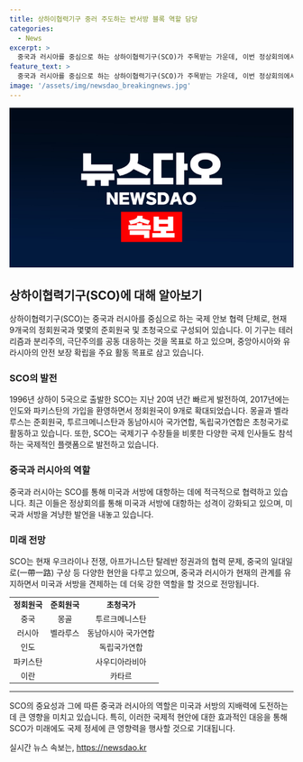 ```yaml
---
title: 상하이협력기구 중러 주도하는 반서방 블록 역할 담당
categories:
  - News
excerpt: >
  중국과 러시아를 중심으로 하는 상하이협력기구(SCO)가 주목받는 가운데, 이번 정상회의에서는 미국과 서방을 견제하는 발전전략 논의가 예상된다. 9개국의 정회원과 2개국의 준회원, 그리고 초청국가가 참석하며, 테러리즘과 분리주의, 극단주의에 공동대응하고 지역 안보 확립을 목표로 하고 있다. 미국과의 패권 경쟁에 참여하는 중국과 러시아의 협력이 미국을 견제하는 성향이 강하다는 평가를 받고 있으며, SCO가 이러한 미국과의 대항 행보를 더욱 강화할 것으로 전망된다.
feature_text: >
  중국과 러시아를 중심으로 하는 상하이협력기구(SCO)가 주목받는 가운데, 이번 정상회의에서는 미국과 서방을 견제하는 발전전략 논의가 예상된다. 9개국의 정회원과 2개국의 준회원, 그리고 초청국가가 참석하며, 테러리즘과 분리주의, 극단주의에 공동대응하고 지역 안보 확립을 목표로 하고 있다. 미국과의 패권 경쟁에 참여하는 중국과 러시아의 협력이 미국을 견제하는 성향이 강하다는 평가를 받고 있으며, SCO가 이러한 미국과의 대항 행보를 더욱 강화할 것으로 전망된다.
image: '/assets/img/newsdao_breakingnews.jpg'
---
```


<p><img src="/assets/img/newsdao_breakingnews.jpg" alt="ranknews 속보" /></p>

<h2 data-ke-size="size26">상하이협력기구(SCO)에 대해 알아보기</h2>

<p data-ke-size="size16">상하이협력기구(SCO)는 중국과 러시아를 중심으로 하는 국제 안보 협력 단체로, 현재 9개국의 정회원국과 몇몇의 준회원국 및 초청국으로 구성되어 있습니다. 이 기구는 테러리즘과 분리주의, 극단주의를 공동 대응하는 것을 목표로 하고 있으며, 중앙아시아와 유라시아의 안전 보장 확립을 주요 활동 목표로 삼고 있습니다.</p>

<h3 data-ke-size="size24">SCO의 발전</h3>

<p data-ke-size="size16">1996년 상하이 5국으로 출발한 SCO는 지난 20여 년간 빠르게 발전하여, 2017년에는 인도와 파키스탄의 가입을 환영하면서 정회원국이 9개로 확대되었습니다. 몽골과 벨라루스는 준회원국, 투르크메니스탄과 동남아시아 국가연합, 독립국가연합은 초청국가로 활동하고 있습니다. 또한, SCO는 국제기구 수장들을 비롯한 다양한 국제 인사들도 참석하는 국제적인 플랫폼으로 발전하고 있습니다.</p>

<h3 data-ke-size="size24">중국과 러시아의 역할</h3>

<p data-ke-size="size16">중국과 러시아는 SCO를 통해 미국과 서방에 대항하는 데에 적극적으로 협력하고 있습니다. 최근 이들은 정상회의를 통해 미국과 서방에 대항하는 성격이 강화되고 있으며, 미국과 서방을 겨냥한 발언을 내놓고 있습니다.</p>

<h3 data-ke-size="size24">미래 전망</h3>

<p data-ke-size="size16">SCO는 현재 우크라이나 전쟁, 아프가니스탄 탈레반 정권과의 협력 문제, 중국의 일대일로(一帶一路) 구상 등 다양한 현안을 다루고 있으며, 중국과 러시아가 현재의 관계를 유지하면서 미국과 서방을 견제하는 데 더욱 강한 역할을 할 것으로 전망됩니다.</p>

<table>
    <tbody>
        <tr>
            <td style="text-align: center; height: 17px;"><b>정회원국</b></td>
            <td style="text-align: center; height: 17px;"><b>준회원국</b></td>
            <td style="text-align: center; height: 17px;"><b>초청국가</b></td>
        </tr>
        <tr>
            <td style="text-align: center; height: 17px;">중국</td>
            <td style="text-align: center; height: 17px;">몽골</td>
            <td style="text-align: center; height: 17px;">투르크메니스탄</td>
        </tr>
        <tr>
            <td style="text-align: center; height: 17px;">러시아</td>
            <td style="text-align: center; height: 17px;">벨라루스</td>
            <td style="text-align: center; height: 17px;">동남아시아 국가연합</td>
        </tr>
        <tr>
            <td style="text-align: center; height: 17px;">인도</td>
            <td></td>
            <td style="text-align: center; height: 17px;">독립국가연합</td>
        </tr>
        <tr>
            <td style="text-align: center; height: 17px;">파키스탄</td>
            <td></td>
            <td style="text-align: center; height: 17px;">사우디아라비아</td>
        </tr>
        <tr>
            <td style="text-align: center; height: 17px;">이란</td>
            <td></td>
            <td style="text-align: center; height: 17px;">카타르</td>
        </tr>
    </tbody>
</table>

<hr>

<p data-ke-size="size16">SCO의 중요성과 그에 따른 중국과 러시아의 역할은 미국과 서방의 지배력에 도전하는 데 큰 영향을 미치고 있습니다. 특히, 이러한 국제적 현안에 대한 효과적인 대응을 통해 SCO가 미래에도 국제 정세에 큰 영향력을 행사할 것으로 기대됩니다.</p>
실시간 뉴스 속보는, <a href="https://newsdao.kr" rel="dofollow">https://newsdao.kr</a>


